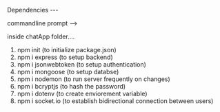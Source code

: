 Dependencies ---

commandline prompt -->

inside chatApp folder....
1. npm init (to initialize package.json)
2. npm i express (to setup backend)
3. npm i jsonwebtoken (to setup authentication)
4. npm i mongoose (to setup databse)
5. npm i nodemon (to run server frequently on changes)
6. npm i bcryptjs (to hash the password)
7. npm i dotenv (to create enviorement variable)
8. npm i socket.io (to establish bidirectional connection between users)


